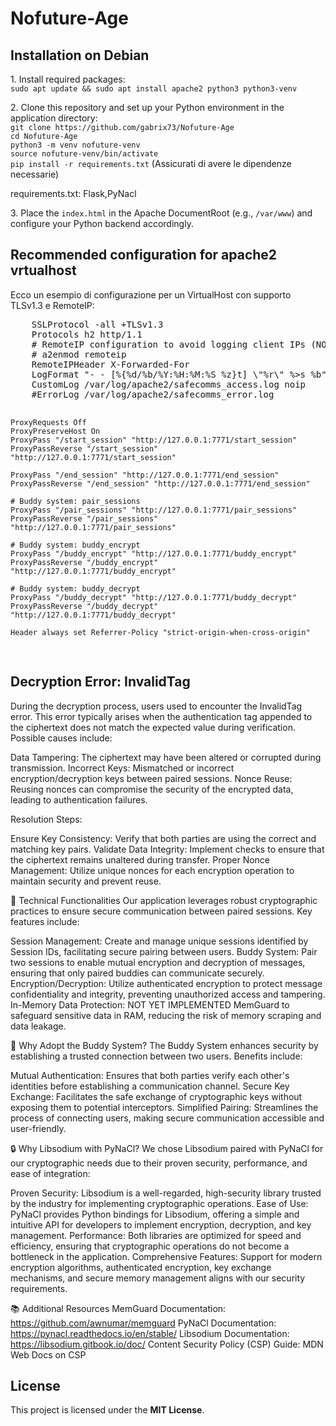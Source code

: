 # Nofuture-Age
<h2>Installation on Debian</h2>
<p>
  1. Install required packages:<br>
  <code>sudo apt update && sudo apt install apache2 python3 python3-venv</code>
</p>
<p>
  2. Clone this repository and set up your Python environment in the application directory:
  <br>
  <code>git clone https://github.com/gabrix73/Nofuture-Age</code><br>
  <code>cd Nofuture-Age</code><br>
  <code>python3 -m venv nofuture-venv</code><br>
  <code>source nofuture-venv/bin/activate</code><br>
  <code>pip install -r requirements.txt</code> (Assicurati di avere le dipendenze necessarie)<br>
</p>
 requirements.txt: Flask,PyNacl
<br><p>
  3. Place the <code>index.html</code> in the Apache DocumentRoot (e.g., <code>/var/www</code>) and configure your Python backend accordingly.
</p>

<h2>Recommended configuration for apache2 vrtualhost</h2>
<p>
  Ecco un esempio di configurazione per un VirtualHost con supporto TLSv1.3 e RemoteIP:
</p>
<pre>
    SSLProtocol -all +TLSv1.3
    Protocols h2 http/1.1
    # RemoteIP configuration to avoid logging client IPs (NOLOG)
    # a2enmod remoteip
    RemoteIPHeader X-Forwarded-For
    LogFormat "- - [%{%d/%b/%Y:%H:%M:%S %z}t] \"%r\" %>s %b" noip
    CustomLog /var/log/apache2/safecomms_access.log noip
    #ErrorLog /var/log/apache2/safecomms_error.log

    ProxyRequests Off
    ProxyPreserveHost On
    ProxyPass "/start_session" "http://127.0.0.1:7771/start_session"
    ProxyPassReverse "/start_session" "http://127.0.0.1:7771/start_session"

    ProxyPass "/end_session" "http://127.0.0.1:7771/end_session"
    ProxyPassReverse "/end_session" "http://127.0.0.1:7771/end_session"

    # Buddy system: pair_sessions
    ProxyPass "/pair_sessions" "http://127.0.0.1:7771/pair_sessions"
    ProxyPassReverse "/pair_sessions" "http://127.0.0.1:7771/pair_sessions"

    # Buddy system: buddy_encrypt
    ProxyPass "/buddy_encrypt" "http://127.0.0.1:7771/buddy_encrypt"
    ProxyPassReverse "/buddy_encrypt" "http://127.0.0.1:7771/buddy_encrypt"

    # Buddy system: buddy_decrypt
    ProxyPass "/buddy_decrypt" "http://127.0.0.1:7771/buddy_decrypt"
    ProxyPassReverse "/buddy_decrypt" "http://127.0.0.1:7771/buddy_decrypt"
   
    Header always set Referrer-Policy "strict-origin-when-cross-origin"
</pre>

<h2>Decryption Error: InvalidTag</h2>
<p>During the decryption process, users used to encounter the InvalidTag error. 
  This error typically arises when the authentication tag appended to the ciphertext does not match the expected value during verification. 
  Possible causes include:</p>

Data Tampering: The ciphertext may have been altered or corrupted during transmission.
Incorrect Keys: Mismatched or incorrect encryption/decryption keys between paired sessions.
Nonce Reuse: Reusing nonces can compromise the security of the encrypted data, leading to authentication failures.

Resolution Steps:

Ensure Key Consistency: Verify that both parties are using the correct and matching key pairs.
Validate Data Integrity: Implement checks to ensure that the ciphertext remains unaltered during transfer.
Proper Nonce Management: Utilize unique nonces for each encryption operation to maintain security and prevent reuse.

🔧 Technical Functionalities
Our application leverages robust cryptographic practices to ensure secure communication between paired sessions. 
Key features include:

Session Management: Create and manage unique sessions identified by Session IDs, facilitating secure pairing between users.
Buddy System: Pair two sessions to enable mutual encryption and decryption of messages, ensuring that only paired buddies can communicate securely.
Encryption/Decryption: Utilize authenticated encryption to protect message confidentiality and integrity, preventing unauthorized access and tampering.
In-Memory Data Protection: NOT YET IMPLEMENTED MemGuard to safeguard sensitive data in RAM, reducing the risk of memory scraping and data leakage.

🤝 Why Adopt the Buddy System?
The Buddy System enhances security by establishing a trusted connection between two users. Benefits include:

Mutual Authentication: Ensures that both parties verify each other's identities before establishing a communication channel.
Secure Key Exchange: Facilitates the safe exchange of cryptographic keys without exposing them to potential interceptors.
Simplified Pairing: Streamlines the process of connecting users, making secure communication accessible and user-friendly.

🔒 Why Libsodium with PyNaCl?
We chose Libsodium paired with PyNaCl for our cryptographic needs due to their proven security, performance, and ease of integration:

Proven Security: Libsodium is a well-regarded, high-security library trusted by the industry for implementing cryptographic operations.
Ease of Use: PyNaCl provides Python bindings for Libsodium, offering a simple and intuitive API for developers to implement encryption, decryption, and key management.
Performance: Both libraries are optimized for speed and efficiency, ensuring that cryptographic operations do not become a bottleneck in the application.
Comprehensive Features: Support for modern encryption algorithms, authenticated encryption, key exchange mechanisms, and secure memory management aligns with our security requirements.

📚 Additional Resources
MemGuard Documentation: https://github.com/awnumar/memguard
PyNaCl Documentation: https://pynacl.readthedocs.io/en/stable/
Libsodium Documentation: https://libsodium.gitbook.io/doc/
Content Security Policy (CSP) Guide: MDN Web Docs on CSP
</p>
<h2>License</h2>
<p>
  This project is licensed under the <strong>MIT License</strong>.
</p>
